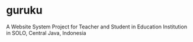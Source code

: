 # guruku
A Website System Project for Teacher and Student in Education Institution in SOLO, Central Java, Indonesia
